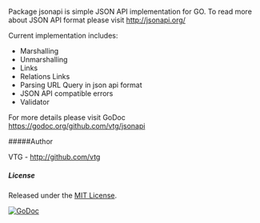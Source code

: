 Package jsonapi is simple JSON API implementation for GO. To read more about JSON API format please visit http://jsonapi.org/

Current implementation includes:

  - Marshalling
  - Unmarshalling
  - Links
  - Relations Links
  - Parsing URL Query in json api format
  - JSON API compatible errors
  - Validator

For more details please visit GoDoc https://godoc.org/github.com/vtg/jsonapi

#####Author

VTG - http://github.com/vtg

##### License

Released under the [MIT License](http://www.opensource.org/licenses/MIT).

[![GoDoc](https://godoc.org/github.com/vtg/jsonapi?status.png)](http://godoc.org/github.com/vtg/jsonapi)
